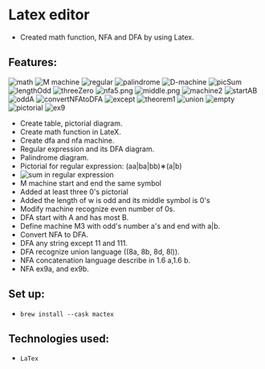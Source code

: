 # Latex editor

- Created math function, NFA and DFA by using Latex.

## Features:
![math](math.png)
![M machine](mMachine.png)
![regular](regrex.png)
![palindrome](palindrome.png)
![D-machine](D-machine.png)
![picSum](picSum.png)
![lengthOdd](lengthOdd.png)
![threeZero](three0.png)
![nfa5.png](nfa5.png)
![middle.png](middle.png)
![machine2](machine2.png)
![startAB](startAB.png)
![oddA](oddAendB.png)
![convertNFAtoDFA](convertNFAtoDFA.png)
![except](except.png)
![theorem1](theorem1.png)
![union](union.png)
![empty](empty.png)
![pictorial](pictorial8.png)
![ex9](ex9.png)


- Create table, pictorial diagram.
- Create math function in LateX.
- Create dfa and nfa machine.
- Regular expression and its DFA diagram.
- Palindrome diagram.
- Pictorial for regular expression: (aa|ba|bb)∗(a|b)
- ![sum](sum.png) in regular expression
- M machine start and end the same symbol
- Added at least three 0's pictorial
- Added the length of w is odd and its middle symbol is 0's
- Modify machine recognize even number of 0s.
- DFA start with A and has most B.
- Define machine M3 with odd's number a's and end with a|b.
- Convert NFA to DFA.
- DFA any string except 11 and 111.
- DFA recognize union language ((8a, 8b, 8d, 8l)).
- NFA concatenation language describe in 1.6 a,1.6 b.
- NFA ex9a, and ex9b.
## Set up:
- `brew install --cask mactex`

## Technologies used:
- `LaTex`

